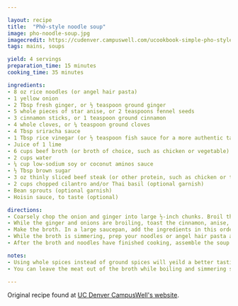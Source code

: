 ```yaml
---

layout: recipe
title:  "Phở-style noodle soup"
image: pho-noodle-soup.jpg
imagecredit: https://cudenver.campuswell.com/ucookbook-simple-pho-style-soup/#1603474762922-2f49e55e-7c99
tags: mains, soups

yield: 4 servings
preparation_time: 15 minutes
cooking_time: 35 minutes

ingredients:
- 8 oz rice noodles (or angel hair pasta)
- 1 yellow onion
- 2 Tbsp fresh ginger, or ½ teaspoon ground ginger
- 5 whole pieces of star anise, or 2 teaspoons fennel seeds
- 3 cinnamon sticks, or 1 teaspoon ground cinnamon 
- 4 whole cloves, or ¼ teaspoon ground cloves
- 4 Tbsp sriracha sauce
- 1 Tbsp rice vinegar (or ½ teaspoon fish sauce for a more authentic taste) 
- Juice of 1 lime
- 6 cups beef broth (or broth of choice, such as chicken or vegetable)
- 2 cups water
- ¼ cup low-sodium soy or coconut aminos sauce
- ½ Tbsp brown sugar 
- 3 oz thinly sliced beef steak (or other protein, such as chicken or tofu) 
- 2 cups chopped cilantro and/or Thai basil (optional garnish) 
- Bean sprouts (optional garnish)
- Hoisin sauce, to taste (optional)

directions:
- Coarsely chop the onion and ginger into large ½-inch chunks. Broil the ginger and onions for 6–8 minutes in the oven on the high/broil setting until they look lightly charred but not burned. 
- While the ginger and onions are broiling, toast the cinnamon, anise, and clove spices in a dry sauté pan on medium heat for 6–8 minutes. Stir periodically to avoid burning.
- Make the broth. In a large saucepan, add the ingredients in this order; broth, water, rice vinegar or fish sauce, lime juice, soy sauce, spices, onion, ginger, and sugar. Bring the broth to a high rolling boil. Once boiling, gradually add the thinly sliced beef, cover, and allow to simmer on medium-low for 30–35 minutes. The broth should be quite fragrant by this time. Once the broth has finished simmering, with a fine mesh strainer, gently remove the spices, onion, and ginger from the mix, leaving only the broth and beef steak (or protein of choice). If you opted for powdered spices, they will be blended into the broth at this point.
- While the broth is simmering, prep your noodles or angel hair pasta according to the packet’s cooking instructions. Be sure to rinse with cold water or add a touch of oil to prevent the noodles from clumping. Once finished, drain and set aside.
- After the broth and noodles have finished cooking, assemble the soup. Begin by placing a serving of noodles at the bottom of a large bowl, and then gradually layer with the warm broth and beef mixture. Top with fresh cilantro, basil, bean sprouts, sriracha, and/or hoisin sauce.

notes:
- Using whole spices instead of ground spices will yeild a better tasting broth.
- You can leave the meat out of the broth while boiling and simmering so that you can strain the broth of the spices easier. I added the meat to my bowl of noodles and pour broth over it at the very end. Make sure the broth is hot or boiling before serving in your bowl so it cooks the meat.

---
```


Original recipe found at [UC Denver CampusWell's website](https://cudenver.campuswell.com/ucookbook-simple-pho-style-soup/#1603474762922-2f49e55e-7c99).